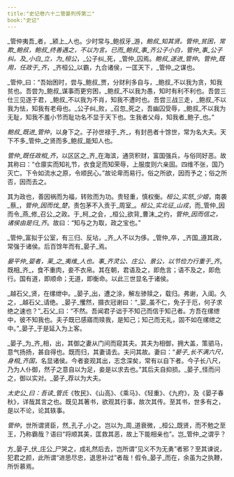 ```yaml
---
title:"史记卷六十二管晏列传第二"
book:"史记"
---
```

_管仲夷吾_者，_颍上_人也。少时常与_鲍叔牙_游，_鲍叔_知其贤。_管仲_贫困，常欺_鲍叔_，_鲍叔_终善遇之，不以为言。已而_鲍叔_事_齐公子小白_，_管仲_事_公子纠_。及_小白_立，为_桓公_，_公子纠_死，_管仲_囚焉。_鲍叔_遂进_管仲_。_管仲_既用，任政于_齐_，_齐桓公_以霸，九合诸侯，一匡天下，_管仲_之谋也。

_管仲_曰：“吾始困时，尝与_鲍叔_贾，分财利多自与，_鲍叔_不以我为贪，知我贫也。吾尝为_鲍叔_谋事而更穷困，_鲍叔_不以我为愚，知时有利不利也。吾尝三仕三见逐于君，_鲍叔_不以我为不肖，知我不遭时也。吾尝三战三走，_鲍叔_不以我为怯，知我有老母也。_公子纠_败，_召忽_死之，吾幽囚受辱，_鲍叔_不以我为无耻，知我不羞小节而耻功名不显于天下也。生我者父母，知我者_鲍子_也。”

_鲍叔_既进_管仲_，以身下之。子孙世禄于_齐_，有封邑者十馀世，常为名大夫。天下不多_管仲_之贤而多_鲍叔_能知人也。

_管仲_既任政相_齐_，以区区之_齐_在海滨，通货积财，富国强兵，与俗同好恶。故其称曰：“仓廪实而知礼节，衣食足而知荣辱，上服度则六亲固。四维不张，国乃灭亡。下令如流水之原，令顺民心。”故论卑而易行。俗之所欲，因而予之；俗之所否，因而去之。

其为政也，善因祸而为福，转败而为功。贵轻重，慎权衡。_桓公_实怒_少姬_，南袭_蔡_，_管仲_因而伐_楚_，责包茅不入贡于_周室_。_桓公_实北征_山戎_，而_管仲_因而令_燕_修_召公_之政。于_柯_之会，_桓公_欲背_曹沫_之约，_管仲_因而信之，诸侯由是归_齐_。故曰：“知与之为取，政之宝也。”

_管仲_富拟于公室，有三归、反坫，_齐_人不以为侈。_管仲_卒，_齐国_遵其政，常强于诸侯。后百馀年而有_晏子_焉。

_晏平仲_婴者，_莱_之_夷维_人也。事_齐灵公_、_庄公_、_景公_，以节俭力行重于_齐_。既相_齐_，食不重肉，妾不衣帛。其在朝，君语及之，即危言；语不及之，即危行。国有道，即顺命；无道，即衡命。以此三世显名于诸侯。

_越石父_贤，在缧绁中。_晏子_出，遭之涂，解左骖赎之，载归。弗谢，入闺。久之，_越石父_请绝。_晏子_戄然，摄衣冠谢曰：“_婴_虽不仁，免子于厄，何子求绝之速也？”_石父_曰：“不然。吾闻君子诎于不知己而信于知己者。方吾在缧绁中，彼不知我也。夫子既已感寤而赎我，是知己；知己而无礼，固不如在缧绁之中。”_晏子_于是延入为上客。

_晏子_为_齐_相，出，其御之妻从门间而窥其夫。其夫为相御，拥大盖，策驷马，意气扬扬，甚自得也。既而归，其妻请去。夫问其故。妻曰：“_晏子_长不满六尺，身相_齐国_，名显诸侯。今者妾观其出，志念深矣，常有以自下者。今子长八尺，乃为人仆御，然子之意自以为足，妾是以求去也。”其后夫自抑损。_晏子_怪而问之，御以实对。_晏子_荐以为大夫。

_太史公_曰：吾读_管氏_《牧民》、《山高》、《乘马》、《轻重》、《九府》，及《晏子春秋》，详哉其言之也。既见其著书，欲观其行事，故次其传。至其书，世多有之，是以不论，论其轶事。

_管仲_，世所谓贤臣，然_孔子_小之。岂以为_周_道衰微，_桓公_既贤，而不勉之至王，乃称霸哉？语曰“将顺其美，匡救其恶，故上下能相亲也”。岂_管仲_之谓乎？

方_晏子_伏_庄公_尸哭之，成礼然后去，岂所谓“见义不为无勇”者邪？至其谏说，犯君之颜，此所谓“进思尽忠，退思补过”者哉！假令_晏子_而在，余虽为之执鞭，所忻慕焉。
